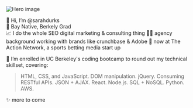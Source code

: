 <img src="https://user-images.githubusercontent.com/77648727/107983648-0fb34700-6f7b-11eb-897d-ea0e6255347d.png" alt="Hero image" style="max-width:100%;">

👋 Hi, I’m @sarahdurks  
📍 Bay Native, Berkely Grad  
📈 I do the whole SEO digital marketing & consulting thing
:woman_technologist: agency background working with brands like crunchbase & Adobe
:football: now at The Action Network, a sports betting media start up


🌱 I’m enrolled in UC Berkeley's coding bootcamp to round out my technical skillset, covering:


> HTML, CSS, and JavaScript. 
> DOM manipulation. 
> jQuery. 
> Consuming RESTful APIs. 
> JSON + AJAX. 
> React. 
> Node.js. 
> SQL + NoSQL. 
> Python. 
> AWS. 

✨ more to come

